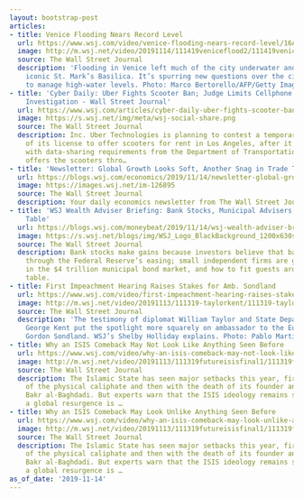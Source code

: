 ```yaml
---
layout: bootstrap-post
articles:
- title: Venice Flooding Nears Record Level
  url: https://www.wsj.com/video/venice-flooding-nears-record-level/16A8DFCF-0008-4946-94B6-1B8BF90975C9.html
  image: http://m.wsj.net/video/20191114/111419veniceflood2/111419veniceflood2_1280x720.jpg
  source: The Wall Street Journal
  description: 'Flooding in Venice left much of the city underwater and damaged the
    iconic St. Mark’s Basilica. It’s spurring new questions over the city’s ability
    to manage high-water levels. Photo: Marco Bertorello/AFP/Getty Images'
- title: 'Cyber Daily: Uber Fights Scooter Ban; Judge Limits Cellphone Searches; Google
    Investigation - Wall Street Journal'
  url: https://www.wsj.com/articles/cyber-daily-uber-fights-scooter-ban-judge-limits-cellphone-searches-google-investigation-11573739664
  image: https://s.wsj.net/img/meta/wsj-social-share.png
  source: The Wall Street Journal
  description: Inc. Uber Technologies is planning to contest a temporary suspension
    of its license to offer scooters for rent in Los Angeles, after it failed to comply
    with data-sharing requirements from the Department of Transportation. Uber, which
    offers the scooters thro…
- title: 'Newsletter: Global Growth Looks Soft, Another Snag in Trade Talks'
  url: https://blogs.wsj.com/economics/2019/11/14/newsletter-global-growth-looks-soft-another-snag-in-trade-talks/
  image: https://images.wsj.net/im-126895
  source: The Wall Street Journal
  description: Your daily economics newsletter from The Wall Street Journal.
- title: 'WSJ Wealth Adviser Briefing: Bank Stocks, Municipal Advisers, Thanksgiving
    Table'
  url: https://blogs.wsj.com/moneybeat/2019/11/14/wsj-wealth-adviser-briefing-bank-stocks-municipal-advisers-thanksgiving-table/
  image: https://s.wsj.net/blogs/img/WSJ_Logo_BlackBackground_1200x630social
  source: The Wall Street Journal
  description: Bank stocks make gains because investors believe that banks can manage
    through the Federal Reserve’s easing; small independent firms are getting a hold
    in the $4 trillion municipal bond market, and how to fit guests around the Thanksgiving
    table.
- title: First Impeachment Hearing Raises Stakes for Amb. Sondland
  url: https://www.wsj.com/video/first-impeachment-hearing-raises-stakes-for-amb-sondland/578D7F89-2B43-4F2C-BF36-0A404540F2A6.html
  image: http://m.wsj.net/video/20191113/111319-taylorkent/111319-taylorkent_1280x720.jpg
  source: The Wall Street Journal
  description: 'The testimony of diplomat William Taylor and State Department official
    George Kent put the spotlight more squarely on ambassador to the European Union
    Gordon Sondland. WSJ’s Shelby Holliday explains. Photo: Pablo Martinez Monsivais/AP'
- title: Why an ISIS Comeback May Not Look Like Anything Seen Before
  url: https://www.wsj.com/video/why-an-isis-comeback-may-not-look-like-anything-seen-before/49916314-8357-4F79-B4F3-AD813EAFB5E6.html
  image: http://m.wsj.net/video/20191113/111319futureisisfinal1/111319futureisisfinal1_1280x720.jpg
  source: The Wall Street Journal
  description: The Islamic State has seen major setbacks this year, first in the defeat
    of the physical caliphate and then with the death of its founder and leader, Abu
    Bakr al-Baghdadi. But experts warn that the ISIS ideology remains strong and that
    a global resurgence is …
- title: Why an ISIS Comeback May Look Unlike Anything Seen Before
  url: https://www.wsj.com/video/why-an-isis-comeback-may-look-unlike-anything-seen-before/49916314-8357-4F79-B4F3-AD813EAFB5E6.html
  image: http://m.wsj.net/video/20191113/111319futureisisfinal1/111319futureisisfinal1_1280x720.jpg
  source: The Wall Street Journal
  description: The Islamic State has seen major setbacks this year, first in the defeat
    of the physical caliphate and then with the death of its founder and leader, Abu
    Bakr al-Baghdadi. But experts warn that the ISIS ideology remains strong and that
    a global resurgence is …
as_of_date: '2019-11-14'
---
```


